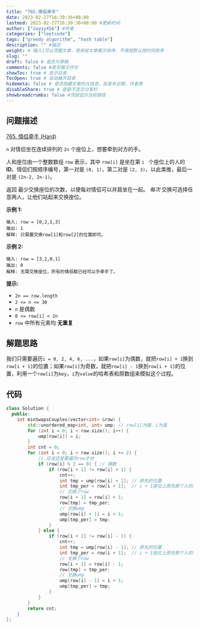 ```yaml
---
title: "765.情侣牵手"
date: 2023-02-27T16:39:36+08:00
lastmod: 2023-02-27T16:39:36+08:00 #更新时间
author: ["zwyyy456"] #作者
categories: ["leetcode"]
tags: ["greedy algorithm", "hash table"]
description: "" #描述
weight: # 输入1可以顶置文章，用来给文章展示排序，不填就默认按时间排序
slug: ""
draft: false # 是否为草稿
comments: false #是否展示评论
showToc: true # 显示目录
TocOpen: true # 自动展开目录
hidemeta: false # 是否隐藏文章的元信息，如发布日期、作者等
disableShare: true # 底部不显示分享栏
showbreadcrumbs: false #顶部显示当前路径
---
```

## 问题描述
[765. 情侣牵手 (Hard)](https://leetcode.cn/problems/couples-holding-hands/)

`n` 对情侣坐在连续排列的 `2n` 个座位上，想要牵到对方的手。

人和座位由一个整数数组 `row` 表示，其中 `row[i]` 是坐在第 `i ` 个座位上的人的
**ID**。情侣们按顺序编号，第一对是 `(0, 1)`，第二对是 `(2, 3)`，以此类推，最后一对是
`(2n-2, 2n-1)`。

返回 最少交换座位的次数，以便每对情侣可以并肩坐在一起。 _每次_ 交换可选择任意两人，让他们站起来交换座位。

**示例 1:**

```
输入: row = [0,2,1,3]
输出: 1
解释: 只需要交换row[1]和row[2]的位置即可。

```

**示例 2:**

```
输入: row = [3,2,0,1]
输出: 0
解释: 无需交换座位，所有的情侣都已经可以手牵手了。

```

**提示:**

- `2n == row.length`
- `2 <= n <= 30`
- `n` 是偶数
- `0 <= row[i] < 2n`
- `row` 中所有元素均 **无重复**

## 解题思路
我们只需要遍历`i = 0, 2, 4, 6, ...`，如果`row[i]`为偶数，就把`row[i] + 1`换到`row[i + 1]`的位置；如果`row[i]`为奇数，就把`row[i] - 1`换到`row[i + 1]`的位置，利用一个`row[i]`为`key`，`i`为`value`的哈希表和原数组来模拟这个过程。

## 代码
```cpp
class Solution {
  public:
    int minSwapsCouples(vector<int> &row) {
        std::unordered_map<int, int> ump; // row[i]为键，i为值
        for (int i = 0; i < row.size(); i++) {
            ump[row[i]] = i;
        }
        int cnt = 0;
        for (int i = 0; i < row.size(); i += 2) {
            // 应该还是要遍历row才对
            if (row[i] % 2 == 0) { // 偶数
                if (row[i + 1] != row[i] + 1) {
                    cnt++;
                    int tmp = ump[row[i] + 1]; // 原先的位置
                    int tmp_per = row[i + 1];  // i + 1座位上原先那个人的id
                    // 交换了row
                    row[i + 1] = row[i] + 1;
                    row[tmp] = tmp_per;
                    // 交换ump
                    ump[row[i] + 1] = i + 1;
                    ump[tmp_per] = tmp;
                }
            } else {
                if (row[i + 1] != row[i] - 1) {
                    cnt++;
                    int tmp = ump[row[i] - 1]; // 原先的位置
                    int tmp_per = row[i + 1];  // i + 1座位上原先那个人的id
                    // 交换了row
                    row[i + 1] = row[i] - 1;
                    row[tmp] = tmp_per;
                    // 交换ump
                    ump[row[i] - 1] = i + 1;
                    ump[tmp_per] = tmp;
                }
            }
        }
        return cnt;
    }
};
```
